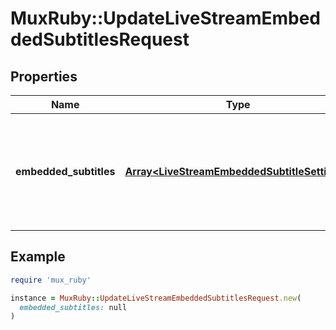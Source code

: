 # MuxRuby::UpdateLiveStreamEmbeddedSubtitlesRequest

## Properties

| Name | Type | Description | Notes |
| ---- | ---- | ----------- | ----- |
| **embedded_subtitles** | [**Array&lt;LiveStreamEmbeddedSubtitleSettings&gt;**](LiveStreamEmbeddedSubtitleSettings.md) | Describe the embedded closed caption contents of the incoming live stream. | [optional] |

## Example

```ruby
require 'mux_ruby'

instance = MuxRuby::UpdateLiveStreamEmbeddedSubtitlesRequest.new(
  embedded_subtitles: null
)
```

